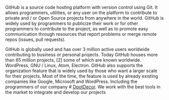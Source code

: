 GitHub is a source code hosting platform with version control using Git. It allows programmers, utilities, or any user on the platform to contribute to private and / or Open Source projects from anywhere in the world. GitHub is widely used by programmers to publicize their work or for other programmers to contribute to the project, as well as to promote easy communication through resources that report problems or merge remote repos (issues, pull requests).

GitHub is globally used and has over 3 million active users worldwide contributing to business or personal projects. Today GitHub houses more than 65 million projects, [2] some of which are known worldwide. WordPress, GNU / Linux, Atom, Electron. GitHub also supports the organization feature that is widely used by those who want a larger scale for their projects. Most of the time, the feature is used by already existing companies like Google, Microsoft and WordPress. Including the programmers of our company # [DpotDecor](https://www.dpotdecor.com.br/). We work with the best tools in the market to integrate and develop our projects
